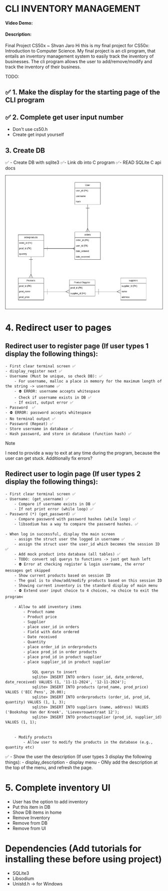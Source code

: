 # CLI INVENTORY MANAGEMENT
#### Video Demo: <URL HERE>
#### Description: 
Final Project CS50x ~ Shvan Jaro
Hi this is my final project for CS50x: Introduction to Computer Science.
My final project is an cli program, that entails an inventory management system to easily track the inventory of businesses. 
The cli program allows the user to add/remove/modify and track the inventory of their business.

TODO:
## ✅ 1. Make the display for the starting page of the CLI program 

## ✅ 2. Complete get user input number
- Don't use cs50.h
- Create get input yourself 


## 3. Create DB
✅ - Create DB with sqlite3
✅- Link db into C program
✅- READ SQLite C api docs

![Database](assets/DB-finalproject.png)

# 4. Redirect user to pages
## Redirect user to register page (If user types 1 display the following things):
    - First clear terminal screen ✅
    - display_register next ✅
    - Username (Must be unique, so check DB): ✅
        - For username, malloc a place in memory for the maximum length of the string -> username ✅
        - ⛔ ERROR: username accepts whitespace 
        - Check if username exists in DB ✅
        - If exist, output error ✅
    - Password  ✅
    - ⛔ ERROR: password accepts whitespace
    - No terminal output ✅
    - Password (Repeat) ✅
    - Store username in database ✅
    - Hash password, and store in database (function hash) ✅

> [!NOTE]
 > I need to provide a way to exit at any time during the program, because the user can get stuck.
 > Additionally fix errors?

## Redirect user to login page (If user types 2 display the following things):
    - First clear terminal screen ✅
    - Username: (get_username) ✅
        - Compare if username exists in DB ✅
        - If not print error (while loop) ✅
    - Password (*) (get_password) ✅
        - Compare password with password hashes (while loop) ✅
        - libsodium has a way to compare the password hashes. ✅

    - When log in successful, display the main screen
        - assign the struct user the logged in username ✅
        - assign the struct user the user_id which becomes the session ID ✅
        - Add mock product into database (all tables) ✅
        - TODO: convert sql querys to functions -> just get hash left
        - ⛔ Error at checking register & login username, the error messages get skipped
        - Show current products based on session ID
        - The goal is to show/add/modify products based on this session ID
        - Showing current inventory is the standard display of main menu 
        - ⛔ Extend user input choice to 4 choices, >a choice to exit the program<

        - Allow to add inventory items
            - Product name
            - Product price
            - Supplier
            - place user_id in orders
            - Field with date ordered
            - Date received
            - Quantity
            - place order_id in orderproducts
            - place prod_id in order products
            - place prod_id in product supplier
            - place supplier_id in product supplier

                SQL querys to insert
                sqlite> INSERT INTO orders (user_id, date_ordered, date_received) VALUES (1, '11-11-2024', '12-11-2024');
                sqlite> INSERT INTO products (prod_name, prod_price) VALUES ('BIC Pens', 20.00);
                sqlite> INSERT INTO orderproducts (order_id, prod_id, quantity) VALUES (1, 1, 3);
                sqlite> INSERT INTO suppliers (name, address) VALUES ('Bookshop Van der Kreek', 'Lievevrouwestraat 12');
                sqlite> INSERT INTO productsupplier (prod_id, supplier_id) VALUES (1, 1);


        - Modify products
            - Allow user to modify the products in the database (e.g., quantity etc)

✅ - Show the user the description (If user types 3 display the following things):
    - display_description
    - display menu
    - ONly add the description at the top of the menu, and refresh the page. 


# 5. Complete inventory UI
- User has the option to add inventory
- Put this item in DB
- Show DB items in home 
- Remove Inventory
- Remove from DB
- Remove from UI
  
# Dependencies (Add tutorials for installing these before using project)
- SQLite3
- Libsodium
- Unistd.h -> for Windows
